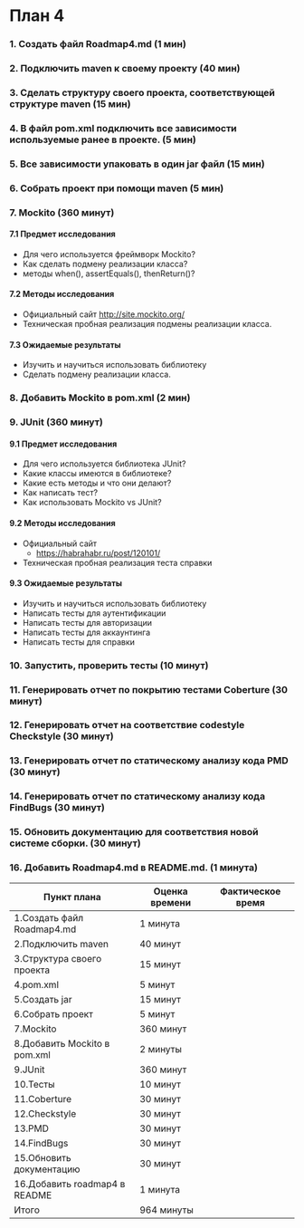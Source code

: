 # План 4

### 1. Создать файл Roadmap4.md (1 мин)
### 2. Подключить maven к своему проекту (40 мин)
### 3. Сделать структуру своего проекта, соответствующей структуре maven (15 мин)
### 4. В файл pom.xml подключить все зависимости используемые ранее в проекте. (5 мин) 
### 5. Все зависимости упаковать в один jar файл (15 мин)
### 6. Собрать проект при помощи maven (5 мин)
### 7. Mockito (360 минут)
#### 7.1 Предмет исследования
  - Для чего используется фреймворк Mockito?
  - Как сделать подмену реализации класса?
  - методы when(), assertEquals(), thenReturn()?
#### 7.2 Методы исследования
  - Официальный сайт http://site.mockito.org/
  - Техническая пробная реализация подмены реализации класса.
#### 7.3 Ожидаемые результаты
  - Изучить и научиться использовать библиотеку
  - Сделать подмену реализации класса.
### 8. Добавить Mockito в pom.xml (2 мин)
### 9. JUnit (360 минут)
#### 9.1 Предмет исследования
  - Для чего используется библиотека JUnit?
  - Какие классы имеются в библиотеке? 
  - Какие есть методы и что они делают?
  - Как написать тест?
  - Как использовать Mockito vs JUnit?
#### 9.2 Методы исследования
  - Официальный сайт
	- https://habrahabr.ru/post/120101/
  - Техническая пробная реализация теста справки
#### 9.3 Ожидаемые результаты
  - Изучить и научиться использовать библиотеку
  - Написать тесты для аутентификации
  - Написать тесты для авторизации
  - Написать тесты для аккаунтинга
  - Написать тесты для справки
### 10. Запустить, проверить тесты (10 минут)
### 11. Генерировать отчет по покрытию тестами Coberture (30 минут)
### 12. Генерировать отчет на соответствие codestyle Checkstyle (30 минут)
### 13. Генерировать отчет по статическому анализу кода PMD (30 минут)
### 14. Генерировать отчет по статическому анализу кода FindBugs (30 минут)
### 15. Обновить документацию для соответствия новой системе сборки. (30 минут)
### 16. Добавить Roadmap4.md в README.md. (1 минута)
| Пункт плана                         | Оценка времени                | Фактическое время        |
|-------------------------------------|-------------------------------|--------------------------|
| 1.Создать файл Roadmap4.md          |  1 минута                     |       	                 |
| 2.Подключить maven                  |  40 минут                     | 	                 |
| 3.Структура своего проекта          |  15 минут                     |       	                 |
| 4.pom.xml                           |  5 минут                      |       	                 |
| 5.Создать jar		              |  15 минут                     |	                         |
| 6.Собрать проект                    |  5 минут                      |       	                 |
| 7.Mockito                           |  360 минут                    | 	                 |
| 8.Добавить Mockito в pom.xml        |  2 минуты                     |                          |
| 9.JUnit                             |  360 минут                    |                          |
| 10.Тесты                            |  10 минут                     |     	                 |
| 11.Coberture                        |  30 минут                     |  	                 |
| 12.Checkstyle                       |  30 минут                     |                          |
| 13.PMD                              |  30 минут                     |                          |
| 14.FindBugs                         |  30 минут                     |                          |
| 15.Обновить документацию            |  30 минут                     |                          |
| 16.Добавить roadmap4 в README       |  1 минута                     |                          |
| Итого                               |  964 минуты		      |       			 |
